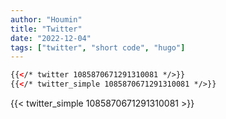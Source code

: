 ```yaml
---
author: "Houmin"
title: "Twitter"
date: "2022-12-04"
tags: ["twitter", "short code", "hugo"]
---
```



```html
{{</* twitter 1085870671291310081 */>}}
{{</* twitter_simple 1085870671291310081 */>}}
```

{{< twitter_simple 1085870671291310081 >}}
